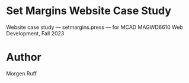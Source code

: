 # Set Margins Website Case Study
Website case study — setmargins.press — for MCAD MAGWD6610 Web Development, Fall 2023

# Author
Morgen Ruff
